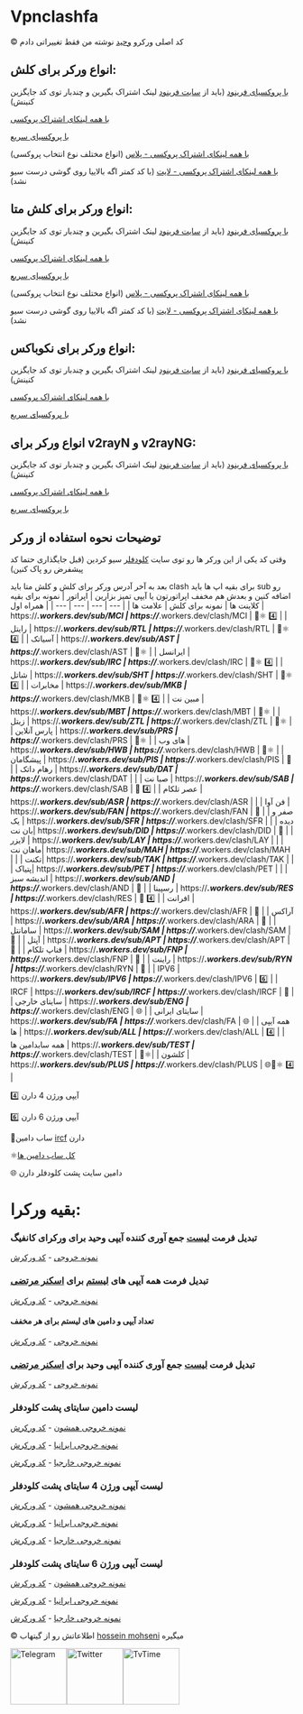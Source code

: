 # Vpnclashfa

©️ کد اصلی ورکرو [وحید](https://github.com/vfarid) نوشته من فقط تغییراتی دادم


## انواع ورکر برای کلش:
[با پروکسیای فرینود](https://github.com/coldwater-10/cloudflare-workers/blob/main/Clash/freenode.js)
(باید از [سایت فرینود](https://getafreenode.com/?inviter=82060F61-1C03-418D-99D4-D555CECB2FF4) لینک اشتراک بگیرین و چندبار توی کد جایگزین کنینش)

[با همه لینکای اشتراک پروکسی](https://github.com/coldwater-10/cloudflare-workers/blob/main/Clash/all.js)


[با پروکسیای سریع](https://github.com/coldwater-10/cloudflare-workers/blob/main/Clash/fast.js)


[با همه لینکای اشتراک پروکسی - پلاس](https://github.com/coldwater-10/cloudflare-workers/blob/main/Clash/plus.js) (انواع مختلف نوع انتخاب پروکسی)

[با همه لینکای اشتراک پروکسی - لایت](https://github.com/coldwater-10/cloudflare-workers/blob/main/Clash/lite.js) (با کد کمتر اگه بالاییا روی گوشی درست سیو نشد)


## انواع ورکر برای کلش متا:
[با پروکسیای فرینود](https://github.com/coldwater-10/cloudflare-workers/tree/main/Clash%20Meta/freenode.js)
(باید از [سایت فرینود](https://getafreenode.com/?inviter=82060F61-1C03-418D-99D4-D555CECB2FF4) لینک اشتراک بگیرین و چندبار توی کد جایگزین کنینش)

[با همه لینکای اشتراک پروکسی](https://github.com/coldwater-10/cloudflare-workers/tree/main/Clash%20Meta/all.js)


[با پروکسیای سریع](https://github.com/coldwater-10/cloudflare-workers/tree/main/Clash%20Meta/fast.js)


[با همه لینکای اشتراک پروکسی - پلاس](https://github.com/coldwater-10/cloudflare-workers/tree/main/Clash%20Meta/plus.js) (انواع مختلف نوع انتخاب پروکسی)

[با همه لینکای اشتراک پروکسی - لایت](https://github.com/coldwater-10/cloudflare-workers/tree/main/Clash%20Meta/lite.js) (با کد کمتر اگه بالاییا روی گوشی درست سیو نشد)


## انواع ورکر برای نکوباکس:
[با پروکسیای فرینود](https://github.com/coldwater-10/cloudflare-workers/tree/main/Nekobox/freenode.js)
(باید از [سایت فرینود](https://getafreenode.com/?inviter=82060F61-1C03-418D-99D4-D555CECB2FF4) لینک اشتراک بگیرین و چندبار توی کد جایگزین کنینش)

[با همه لینکای اشتراک پروکسی](https://github.com/coldwater-10/cloudflare-workers/tree/main/Nekobox/all.js)


[با پروکسیای سریع](https://github.com/coldwater-10/cloudflare-workers/tree/main/Nekobox/fast.js)


## انواع ورکر برای v2rayN و v2rayNG:
[با پروکسیای فرینود](https://github.com/coldwater-10/cloudflare-workers/tree/main/v2rayN%20%26%20v2rayNG/freenode.js)
(باید از [سایت فرینود](https://getafreenode.com/?inviter=82060F61-1C03-418D-99D4-D555CECB2FF4) لینک اشتراک بگیرین و چندبار توی کد جایگزین کنینش)

[با همه لینکای اشتراک پروکسی](https://github.com/coldwater-10/cloudflare-workers/tree/main/v2rayN%20%26%20v2rayNG/all.js)


[با پروکسیای سریع](https://github.com/coldwater-10/cloudflare-workers/tree/main/v2rayN%20%26%20v2rayNG/fast.js)


## توضیحات نحوه استفاده از ورکر
وقتی کد یکی از این ورکر ها رو توی سایت [کلودفلر](https://dash.cloudflare.com) سیو کردین (قبل جایگذاری حتما کد پیشفرض رو پاک کنین)

بعد به آخر آدرس ورکر برای کلش و کلش متا باید clash برای بقیه اپ ها باید sub رو اضافه کنین و بعدش هم مخفف اپراتورتون یا آیپی تمیز بزارین
| اپراتور |  نمونه برای بقیه کلاینت ها | نمونه برای کلش | علامت ها |
| --- | --- | --- | --- |
| همراه اول | https://***.workers.dev/sub/MCI | https://***.workers.dev/clash/MCI | 🔰⚛️ 4️⃣ |
| رایتل | https://***.workers.dev/sub/RTL | https://***.workers.dev/clash/RTL | 🔰⚛️ 4️⃣ |
| آسیاتک | https://***.workers.dev/sub/AST | https://***.workers.dev/clash/AST | 🔰⚛️ |
| ایرانسل | https://***.workers.dev/sub/IRC | https://***.workers.dev/clash/IRC | 🔰⚛️ 4️⃣ |
| شاتل | https://***.workers.dev/sub/SHT | https://***.workers.dev/clash/SHT | 🔰⚛️ 4️⃣ |
| مخابرات | https://***.workers.dev/sub/MKB | https://***.workers.dev/clash/MKB | 🔰⚛️ 4️⃣ |
| مبین نت | https://***.workers.dev/sub/MBT | https://***.workers.dev/clash/MBT | 🔰⚛️ |
| زیتل | https://***.workers.dev/sub/ZTL | https://***.workers.dev/clash/ZTL | 🔰⚛️ |
| پارس آنلاین | https://***.workers.dev/sub/PRS | https://***.workers.dev/clash/PRS | 🔰⚛️ |
| های وب | https://***.workers.dev/sub/HWB | https://***.workers.dev/clash/HWB | 🔰⚛️ |
| پیشگامان | https://***.workers.dev/sub/PIS | https://***.workers.dev/clash/PIS | 🔰 |
| رهام داتک | https://***.workers.dev/sub/DAT | https://***.workers.dev/clash/DAT |  |
| صبا نت | https://***.workers.dev/sub/SAB | https://***.workers.dev/clash/SAB | 🔰 4️⃣ |
| عصر تلکام | https://***.workers.dev/sub/ASR | https://***.workers.dev/clash/ASR |  |
| فن آوا | https://***.workers.dev/sub/FAN | https://***.workers.dev/clash/FAN | 🔰 |
| صفر و یک | https://***.workers.dev/sub/SFR | https://***.workers.dev/clash/SFR |  |
| دیده بان نت| https://***.workers.dev/sub/DID | https://***.workers.dev/clash/DID | 🔰 |
| لایزر | https://***.workers.dev/sub/LAY | https://***.workers.dev/clash/LAY |  |
| ماهان نت| https://***.workers.dev/sub/MAH | https://***.workers.dev/clash/MAH |  |
| تکنت| https://***.workers.dev/sub/TAK | https://***.workers.dev/clash/TAK |  |
| پتیاک| https://***.workers.dev/sub/PET | https://***.workers.dev/clash/PET |  |
| اندیشه سبز | https://***.workers.dev/sub/AND | https://***.workers.dev/clash/AND | 🔰 |
| رسپینا | https://***.workers.dev/sub/RES | https://***.workers.dev/clash/RES | 🔰 4️⃣ |
| افرانت | https://***.workers.dev/sub/AFR | https://***.workers.dev/clash/AFR | 🔰 |
| آراکس | https://***.workers.dev/sub/ARA | https://***.workers.dev/clash/ARA | 🔰 |
| سامانتل | https://***.workers.dev/sub/SAM | https://***.workers.dev/clash/SAM | 🔰 |
| آپتل | https://***.workers.dev/sub/APT | https://***.workers.dev/clash/APT | 🔰 |
| فناپ تلکام | https://***.workers.dev/sub/FNP | https://***.workers.dev/clash/FNP | 🔰 |
| راینت | https://***.workers.dev/sub/RYN | https://***.workers.dev/clash/RYN | 🔰 |
| IPV6 | https://***.workers.dev/sub/IPV6 | https://***.workers.dev/clash/IPV6 | 6️⃣ |
| IRCF | https://***.workers.dev/sub/IRCF | https://***.workers.dev/clash/IRCF | 🔰 |
| سایتای خارجی | https://***.workers.dev/sub/ENG | https://***.workers.dev/clash/ENG | 🌐 |
| سایتای ایرانی | https://***.workers.dev/sub/FA | https://***.workers.dev/clash/FA | 🌐 |
| همه آیپی ها | https://***.workers.dev/sub/ALL | https://***.workers.dev/clash/ALL | 4️⃣ |
| همه سابدامین ها | https://***.workers.dev/sub/TEST | https://***.workers.dev/clash/TEST | 🔰⚛️|
| کلشون | https://***.workers.dev/sub/PLUS | https://***.workers.dev/clash/PLUS | 🌐🔰⚛️ 4️⃣ |


4️⃣ آیپی ورژن 4 دارن

6️⃣ آیپی ورژن 6 دارن

🔰ساب دامین [ircf](https://ircf.space/list.php) دارن

⚛️[کل ساب دامین ها](https://github.com/vfarid/cf-clean-ips/blob/main/providers.json)

🌐 دامین سایت پشت کلودفلر دارن

# بقیه ورکرا:

### تبدیل فرمت [لیست](https://github.com/vfarid/cf-clean-ips) جمع آوری کننده آیپی وحید برای ورکرای کانفیگ
 [نمونه خروجی](https://cf-clean-ips.vpnclashfa.workers.dev/)  -  [کد ورکرش](https://github.com/coldwater-10/cloudflare-workers/tree/main/Other/cf-clean-ips.js)

### تبدیل فرمت همه آیپی های [لیستم](https://raw.githubusercontent.com/coldwater-10/clash_rules/main/List%20of%20clean%20IPs.txt) برای [اسکنر مرتضی](https://github.com/MortezaBashsiz/CFScanner)
 [نمونه خروجی](https://list-ipv4-for-wincfscaner.vpnclashfa.workers.dev/)  -  [کد ورکرش](https://github.com/coldwater-10/cloudflare-workers/tree/main/Other/list-ipv4-for-winCFScaner.js)

#### تعداد آیپی و دامین های لیستم برای هر مخفف
 [نمونه خروجی](https://counter.vpnclashfa.workers.dev)  -  [کد ورکرش](https://github.com/coldwater-10/cloudflare-workers/blob/main/Other/IP.Counter.JS)

###  تبدیل فرمت [لیست](https://raw.githubusercontent.com/vfarid/cf-clean-ips/main/list.json) جمع آوری کننده آیپی وحید برای [اسکنر مرتضی](https://github.com/MortezaBashsiz/CFScanner/releases/tag/v1.2.8515.31784)
 [نمونه خروجی](https://vahid-iplist-for-morteza-scanner.vpnclashfa.workers.dev/)  -  [کد ورکرش](https://raw.githubusercontent.com/coldwater-10/cloudflare-workers/main/Other/Vahid's%20IP%20list%20for%20Morteza%20scanner.js)

### لیست دامین سایتای پشت کلودفلر
 [نمونه خروجی همشون](https://domain-all-sites-behind-cf.vpnclashfa.workers.dev/)  -  [کد ورکرش](https://github.com/coldwater-10/cloudflare-workers/tree/main/Other/domain-all-sites-behind-cf.js)

 [نمونه خروجی ایرانیا](https://domain-ir-sites-behind-cf.vpnclashfa.workers.dev/)  -  [کد ورکرش](https://github.com/coldwater-10/cloudflare-workers/tree/main/Other/domain-ir-sites-behind-cf.js)

 [نمونه خروجی خارجیا](https://domain-foreign-sites-behind-cf.vpnclashfa.workers.dev/)  -  [کد ورکرش](https://github.com/coldwater-10/cloudflare-workers/tree/main/Other/domain-foreign-sites-behind-cf.js)

### لیست آیپی ورژن 4 سایتای پشت کلودفلر
  [نمونه خروجی همشون](https://ipv4-all.vpnclashfa.workers.dev/)  -  [کد ورکرش](https://github.com/coldwater-10/cloudflare-workers/tree/main/Other/ipv4-all.js)

 [نمونه خروجی ایرانیا](https://ipv4-ir.vpnclashfa.workers.dev/)  -  [کد ورکرش](https://github.com/coldwater-10/cloudflare-workers/tree/main/Other/ipv4-ir.js)

 [نمونه خروجی خارجیا](https://ipv4-foreign.vpnclashfa.workers.dev/)  -  [کد ورکرش](https://github.com/coldwater-10/cloudflare-workers/tree/main/Other/ipv4-foreign.js)

### لیست آیپی ورژن 6 سایتای پشت کلودفلر
  [نمونه خروجی همشون](https://ipv6-all.vpnclashfa.workers.dev/)  -  [کد ورکرش](https://github.com/coldwater-10/cloudflare-workers/tree/main/Other/ipv6-all.js)

 [نمونه خروجی ایرانیا](https://ipv6-ir.vpnclashfa.workers.dev/)  -  [کد ورکرش](https://github.com/coldwater-10/cloudflare-workers/tree/main/Other/ipv6-ir.js)

 [نمونه خروجی خارجیا](https://ipv6-foreign.vpnclashfa.workers.dev/)  -  [کد ورکرش](https://github.com/coldwater-10/cloudflare-workers/tree/main/Other/ipv6-foreign.js)

©️ اطلاعاتش رو از گیتهاب [hossein mohseni](https://github.com/hossein-mohseni/CF-Web) میگیره



<div style="display: flex; justify-content: space-between; align-items: center; width: 300px;">
    <a href="https://t.me/vpnclashfa"><img src="https://cdn.dribbble.com/users/4507400/screenshots/15420681/media/c00f77bc443cbc4ac96d138f9ac854c5.gif" alt="Telegram" width="100" height="100"></a>
    <a href="https://twitter.com/coldwater_10"><img src="https://cdn.dribbble.com/users/2652449/screenshots/14764078/media/2b620382444946ce84aac0a132c40063.gif" alt="Twitter" width="100" height="100"></a>
    <a href="https://www.tvtime.com/en/user/43351079/profile"><img src="https://media2.giphy.com/media/v1.Y2lkPTc5MGI3NjExOTFhMDk5NzJlYzdmZTJjMDM2Y2MzMjBkOTVkODAxM2FjMTdjZGMwNSZlcD12MV9pbnRlcm5hbF9naWZzX2dpZklkJmN0PWc/lj1ghwUoflkw2F3o0T/giphy.gif" alt="TvTime" width="100" height="100"></a>
</div>

